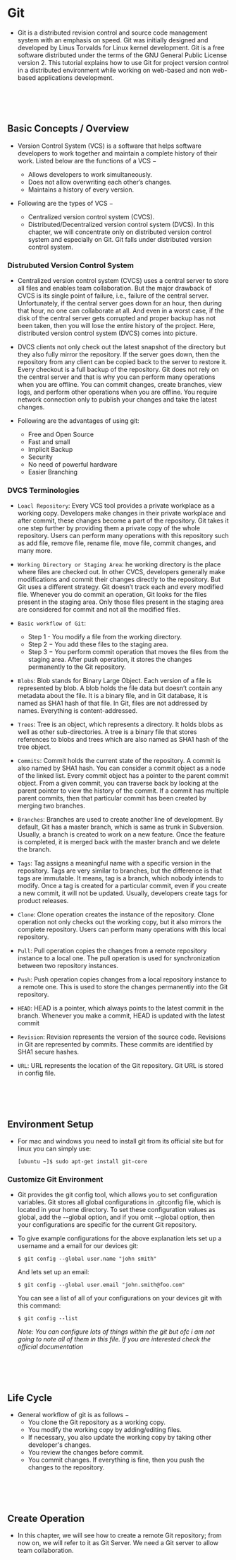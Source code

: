 # Git 

- Git is a distributed revision control and source code management system with an emphasis on speed. Git was initially designed and developed by Linus Torvalds for Linux kernel development. Git is a free software distributed under the terms of the GNU General Public License version 2. This tutorial explains how to use Git for project version control in a distributed environment while working on web-based and non web-based applications development.

<br>
<br>
<br>

## Basic Concepts / Overview

- Version Control System (VCS) is a software that helps software developers to work together and maintain a complete history of their work. Listed below are the functions of a VCS − 
  - Allows developers to work simultaneously.
  - Does not allow overwriting each other’s changes.
  - Maintains a history of every version.
  
- Following are the types of VCS −
  - Centralized version control system (CVCS).
  - Distributed/Decentralized version control system (DVCS).
  In this chapter, we will concentrate only on distributed version control system and especially on Git. Git falls under distributed version control system.
  
### Distrubuted Version Control System

- Centralized version control system (CVCS) uses a central server to store all files and enables team collaboration. But the major drawback of CVCS is its single point of failure, i.e., failure of the central server. Unfortunately, if the central server goes down for an hour, then during that hour, no one can collaborate at all. And even in a worst case, if the disk of the central server gets corrupted and proper backup has not been taken, then you will lose the entire history of the project. Here, distributed version control system (DVCS) comes into picture.

- DVCS clients not only check out the latest snapshot of the directory but they also fully mirror the repository. If the server goes down, then the repository from any client can be copied back to the server to restore it. Every checkout is a full backup of the repository. Git does not rely on the central server and that is why you can perform many operations when you are offline. You can commit changes, create branches, view logs, and perform other operations when you are offline. You require network connection only to publish your changes and take the latest changes.

- Following are the advantages of using git:
  - Free and Open Source
  - Fast and small
  - Implicit Backup
  - Security
  - No need of powerful hardware
  - Easier Branching
  
### DVCS Terminologies

- `Loacl Repository`: Every VCS tool provides a private workplace as a working copy. Developers make changes in their private workplace and after commit, these changes become a part of the repository. Git takes it one step further by providing them a private copy of the whole repository. Users can perform many operations with this repository such as add file, remove file, rename file, move file, commit changes, and many more.
- `Working Directory or Staging Area`: he working directory is the place where files are checked out. In other CVCS, developers generally make modifications and commit their changes directly to the repository. But Git uses a different strategy. Git doesn’t track each and every modified file. Whenever you do commit an operation, Git looks for the files present in the staging area. Only those files present in the staging area are considered for commit and not all the modified files.

- `Basic workflow of Git`:
  - Step 1 - You modify a file from the working directory.
  - Step 2 − You add these files to the staging area.
  - Step 3 − You perform commit operation that moves the files from the staging area. After push operation, it stores the changes permanently to the Git repository.
  
- `Blobs`: Blob stands for Binary Large Object. Each version of a file is represented by blob. A blob holds the file data but doesn’t contain any metadata about the file. It is a binary file, and in Git database, it is named as SHA1 hash of that file. In Git, files are not addressed by names. Everything is content-addressed.

- `Trees`: Tree is an object, which represents a directory. It holds blobs as well as other sub-directories. A tree is a binary file that stores references to blobs and trees which are also named as SHA1 hash of the tree object.

- `Commits`: Commit holds the current state of the repository. A commit is also named by SHA1 hash. You can consider a commit object as a node of the linked list. Every commit object has a pointer to the parent commit object. From a given commit, you can traverse back by looking at the parent pointer to view the history of the commit. If a commit has multiple parent commits, then that particular commit has been created by merging two branches.

- `Branches`: Branches are used to create another line of development. By default, Git has a master branch, which is same as trunk in Subversion. Usually, a branch is created to work on a new feature. Once the feature is completed, it is merged back with the master branch and we delete the branch.

- `Tags`: Tag assigns a meaningful name with a specific version in the repository. Tags are very similar to branches, but the difference is that tags are immutable. It means, tag is a branch, which nobody intends to modify.  Once a tag is created for a particular commit, even if you create a new commit, it will not be updated. Usually, developers create tags for product releases.

- `Clone`: Clone operation creates the instance of the repository. Clone operation not only checks out the working copy, but it also mirrors the complete repository. Users can perform many operations with this local repository.

- `Pull`: Pull operation copies the changes from a remote repository instance to a local one. The pull operation is used for synchronization between two repository instances.

- `Push`: Push operation copies changes from a local repository instance to a remote one. This is used to store the changes permanently into the Git repository.

- `HEAD`: HEAD is a pointer, which always points to the latest commit in the branch. Whenever you make a commit, HEAD is updated with the latest commit

- `Revision`: Revision represents the version of the source code. Revisions in Git are represented by commits. These commits are identified by SHA1 secure hashes.

- `URL`: URL represents the location of the Git repository. Git URL is stored in config file.

<br>
<br>
<br>

## Environment Setup

- For mac and windows you need to install git from its official site but for linux you can simply use:
  ```
  [ubuntu ~]$ sudo apt-get install git-core
  ```
### Customize Git Environment

- Git provides the git config tool, which allows you to set configuration variables. Git stores all global configurations in .gitconfig file, which is located in your home directory. To set these configuration values as global, add the --global option, and if you omit --global option, then your configurations are specific for the current Git repository.

- To give example configurations for the above explanation lets set up a username and a email for our devices git:
  ```
  $ git config --global user.name "john smith"
  ```
  And lets set up an email:
  ```
  $ git config --global user.email "john.smith@foo.com"
  ```
  You can see a list of all of your configurations on your devices git with this command:
  ```
  $ git config --list
  ```
  *Note: You can configure lots of things within the git but ofc i am not going to note all of them in this file. If you are interested check the official documentation*
  
<br>
<br>
<br>

## Life Cycle 

- General workflow of git is as follows −
  - You clone the Git repository as a working copy.
  - You modify the working copy by adding/editing files.
  - If necessary, you also update the working copy by taking other developer's changes.
  - You review the changes before commit.
  - You commit changes. If everything is fine, then you push the changes to the repository.
  
<br>
<br>
<br>

## Create Operation

- In this chapter, we will see how to create a remote Git repository; from now on, we will refer to it as Git Server. We need a Git server to allow team collaboration.
